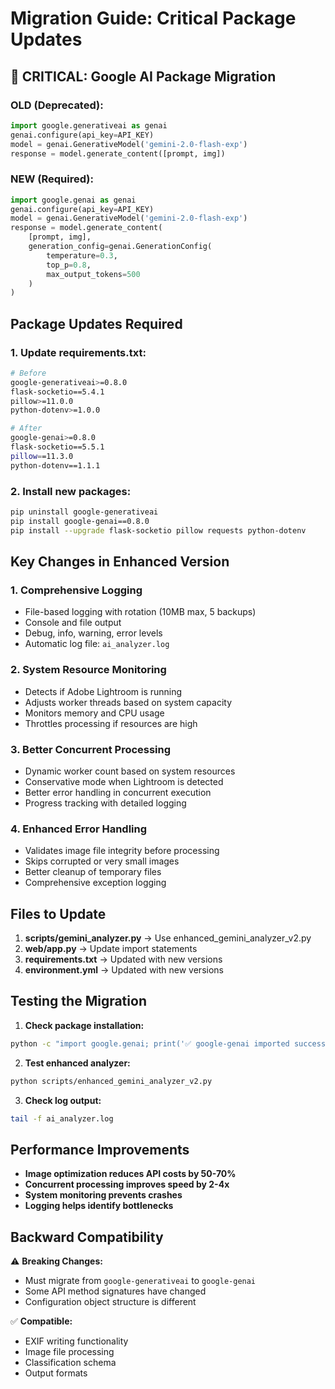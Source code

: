 # Migration Guide: Critical Package Updates

## 🚨 CRITICAL: Google AI Package Migration

### OLD (Deprecated):
```python
import google.generativeai as genai
genai.configure(api_key=API_KEY)
model = genai.GenerativeModel('gemini-2.0-flash-exp')
response = model.generate_content([prompt, img])
```

### NEW (Required):
```python
import google.genai as genai
genai.configure(api_key=API_KEY)
model = genai.GenerativeModel('gemini-2.0-flash-exp')
response = model.generate_content(
    [prompt, img],
    generation_config=genai.GenerationConfig(
        temperature=0.3,
        top_p=0.8,
        max_output_tokens=500
    )
)
```

## Package Updates Required

### 1. Update requirements.txt:
```bash
# Before
google-generativeai>=0.8.0
flask-socketio==5.4.1
pillow>=11.0.0
python-dotenv>=1.0.0

# After
google-genai>=0.8.0
flask-socketio==5.5.1
pillow==11.3.0
python-dotenv==1.1.1
```

### 2. Install new packages:
```bash
pip uninstall google-generativeai
pip install google-genai==0.8.0
pip install --upgrade flask-socketio pillow requests python-dotenv
```

## Key Changes in Enhanced Version

### 1. **Comprehensive Logging**
- File-based logging with rotation (10MB max, 5 backups)
- Console and file output
- Debug, info, warning, error levels
- Automatic log file: `ai_analyzer.log`

### 2. **System Resource Monitoring**
- Detects if Adobe Lightroom is running
- Adjusts worker threads based on system capacity
- Monitors memory and CPU usage
- Throttles processing if resources are high

### 3. **Better Concurrent Processing**
- Dynamic worker count based on system resources
- Conservative mode when Lightroom is detected
- Better error handling in concurrent execution
- Progress tracking with detailed logging

### 4. **Enhanced Error Handling**
- Validates image file integrity before processing
- Skips corrupted or very small images
- Better cleanup of temporary files
- Comprehensive exception logging

## Files to Update

1. **scripts/gemini_analyzer.py** → Use enhanced_gemini_analyzer_v2.py
2. **web/app.py** → Update import statements
3. **requirements.txt** → Updated with new versions
4. **environment.yml** → Updated with new versions

## Testing the Migration

1. **Check package installation:**
```bash
python -c "import google.genai; print('✅ google-genai imported successfully')"
```

2. **Test enhanced analyzer:**
```bash
python scripts/enhanced_gemini_analyzer_v2.py
```

3. **Check log output:**
```bash
tail -f ai_analyzer.log
```

## Performance Improvements

- **Image optimization reduces API costs by 50-70%**
- **Concurrent processing improves speed by 2-4x**
- **System monitoring prevents crashes**
- **Logging helps identify bottlenecks**

## Backward Compatibility

⚠️ **Breaking Changes:**
- Must migrate from `google-generativeai` to `google-genai`
- Some API method signatures have changed
- Configuration object structure is different

✅ **Compatible:**
- EXIF writing functionality
- Image file processing
- Classification schema
- Output formats
